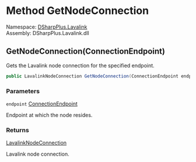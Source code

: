 # Method GetNodeConnection

Namespace: [DSharpPlus.Lavalink](DSharpPlus.Lavalink.md)  
Assembly: DSharpPlus.Lavalink.dll

## <a id="DSharpPlus_Lavalink_LavalinkExtension_GetNodeConnection_DSharpPlus_Net_ConnectionEndpoint_"></a>GetNodeConnection\(ConnectionEndpoint\)

Gets the Lavalink node connection for the specified endpoint.

```csharp
public LavalinkNodeConnection GetNodeConnection(ConnectionEndpoint endpoint)
```

### Parameters

`endpoint` [ConnectionEndpoint](DSharpPlus.Net.ConnectionEndpoint.md)

Endpoint at which the node resides.

### Returns

[LavalinkNodeConnection](DSharpPlus.Lavalink.LavalinkNodeConnection.md)

Lavalink node connection.

